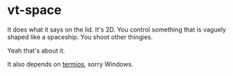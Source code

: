 # vt-space

It does what it says on the lid. It's 2D. You control something that is vaguely shaped like a spaceship. You shoot other thingies.

Yeah that's about it.

It also depends on [termios](http://man7.org/linux/man-pages/man3/termios.3.html), sorry Windows.